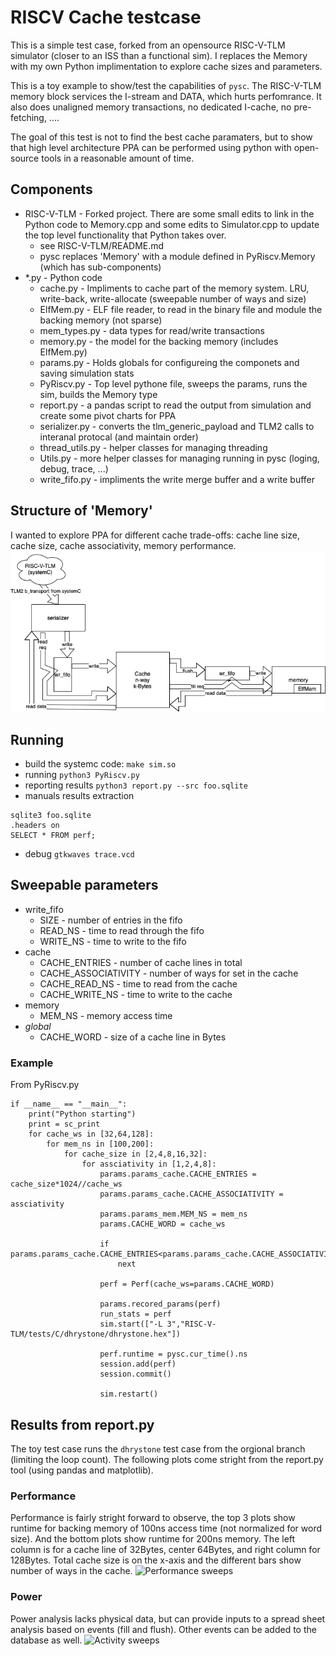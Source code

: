 # RISCV Cache testcase
This is a simple test case, forked from an opensource RISC-V-TLM simulator (closer to an ISS than a functional sim).  I replaces the Memory with my own Python implimentation to explore cache sizes and parameters.

This is a toy example to show/test the capabilities of ```pysc```.  The RISC-V-TLM memory block services the I-stream and DATA, which hurts perfomrance.  It also does unaligned memory transactions, no dedicated I-cache, no pre-fetching, ....

The goal of this test is not to find the best cache paramaters, but to show that high level architecture PPA can be performed using python with open-source tools in a reasonable amount of time.

## Components
* RISC-V-TLM - Forked project.  There are some small edits to link in the Python code to Memory.cpp and some edits to Simulator.cpp to update the top level functionality that Python takes over.
    * see RISC-V-TLM/README.md
    * pysc replaces 'Memory' with a module defined in PyRiscv.Memory (which has sub-components)
* *.py - Python code
    * cache.py - Impliments to cache part of the memory system. LRU, write-back, write-allocate (sweepable number of ways and size)
    * ElfMem.py - ELF file reader, to read in the binary file and module the backing memory (not sparse)
    * mem_types.py - data types for read/write transactions
    * memory.py - the model for the backing memory (includes ElfMem.py)
    * params.py - Holds globals for configureing the componets and saving simulation stats
    * PyRiscv.py - Top level pythone file, sweeps the params, runs the sim, builds the Memory type
    * report.py - a pandas script to read the output from simulation and create some pivot charts for PPA
    * serializer.py - converts the tlm_generic_payload and TLM2 calls to interanal protocal (and maintain order)
    * thread_utils.py - helper classes for managing threading
    * Utils.py - more helper classes for managing running in pysc (loging, debug, trace, ...)
    * write_fifo.py - impliments the write merge buffer and a write buffer

## Structure of 'Memory'
I wanted to explore PPA for different cache trade-offs: cache line size, cache size, cache associativity, memory performance.
![Python structure](docs/cache_struct.drawio.png)

## Running
* build the systemc code:
```make sim.so```
* running
```python3 PyRiscv.py```
* reporting results
```python3 report.py --src foo.sqlite```
* manuals results extraction
```
sqlite3 foo.sqlite
.headers on
SELECT * FROM perf;
```
* debug
```gtkwaves trace.vcd```

## Sweepable parameters
* write_fifo
    * SIZE - number of entries in the fifo
    * READ_NS - time to read through the fifo
    * WRITE_NS - time to write to the fifo
* cache
    * CACHE_ENTRIES - number of cache lines in total
    * CACHE_ASSOCIATIVITY - number of ways for set in the cache
    * CACHE_READ_NS - time to read from the cache
    * CACHE_WRITE_NS - time to write to the cache
* memory
    * MEM_NS - memory access time
* _global_
    * CACHE_WORD - size of a cache line in Bytes

### Example
From PyRiscv.py
```
if __name__ == "__main__":
    print("Python starting")
    print = sc_print
    for cache_ws in [32,64,128]:
        for mem_ns in [100,200]:
            for cache_size in [2,4,8,16,32]:
                for assciativity in [1,2,4,8]:
                    params.params_cache.CACHE_ENTRIES = cache_size*1024//cache_ws
                    params.params_cache.CACHE_ASSOCIATIVITY = assciativity
                    params.params_mem.MEM_NS = mem_ns
                    params.CACHE_WORD = cache_ws

                    if params.params_cache.CACHE_ENTRIES<params.params_cache.CACHE_ASSOCIATIVITY:
                        next

                    perf = Perf(cache_ws=params.CACHE_WORD)

                    params.recored_params(perf)
                    run_stats = perf
                    sim.start(["-L 3","RISC-V-TLM/tests/C/dhrystone/dhrystone.hex"])
        
                    perf.runtime = pysc.cur_time().ns
                    session.add(perf)
                    session.commit()

                    sim.restart()
```

## Results from report.py
The toy test case runs the ```dhrystone``` test case from the orgional branch (limiting the loop count).  The following plots come stright from the report.py tool (using pandas and matplotlib).

### Performance
Performance is fairly stright forward to observe, the top 3 plots show runtime for backing memory of 100ns access time (not normalized for word size). And the bottom plots show runtime for 200ns memory.  The left column is for a cache line of 32Bytes, center 64Bytes, and right column for 128Bytes.  Total cache size is on the x-axis and the different bars show number of ways in the cache.
![Performance sweeps](docs/perf.png)

### Power
Power analysis lacks physical data, but can provide inputs to a spread sheet analysis based on events (fill and flush).  Other events can be added to the database as well.
![Activity sweeps](docs/activity.png)

